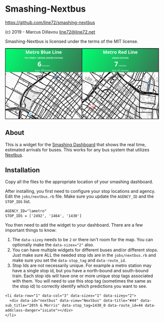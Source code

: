 # Smashing-Nextbus

https://github.com/line72/smashing-nextbus

(c) 2019 - Marcus Dillavou <line72@line72.net>

Smashing-Nextbus is licensed under the terms of the MIT license.

![Screenshot](/screenshot.png?raw=true "Real time Bus Arrivals for Smashing")

## About

This is a widget for the [Smashing
Dashboard](https://smashing.github.io/) that shows the real time,
estimated arrivals for buses. This works for any bus system that
utilizes [Nextbus](https://nextbus.com/).

## Installation

Copy all the files to the appropriate location of your smashing dashboard.

After installing, you first need to configure your stop locations and agency. Edit the `jobs/nextbus.rb` file. Make sure you update the `AGENCY_ID` and the `STOP_IDS` list.

```
AGENCY_ID="lametro"
STOP_IDS = ['2492', '1464', '1430']
```

You then need to add the widget to your dashboard. There are a few important things to know:

1. The `data-sizey` needs to be `2` or there isn't room for the map. You can optionally make the `data-sizex="2"` also.
1. You can have multiple widgets for different buses and/or different stops. Just make sure ALL the needed stop ids are in the `jobs/nextbus.rb` and make sure you set the `data-stop_tag` and `data-route_id`.
1. Stop Ids are not necessarily unique. For example a metro station may have a single stop id, but you have a north-bound and south-bound train. Each stop ids will have one or more unique stop tags associated with them. You will need to use this stop tag (sometimes the same as the stop id) to correctly identify which predictions you want to see.

```
<li data-row="1" data-col="3" data-sizex="1" data-sizey="2">
  <div data-id="nextbus" data-view="Nextbus" data-title="#44" data-sub_title="20th & Morris" data-stop_tag=1430_0 data-route_id=44 data-addclass-danger="isLate"></div>
</li>
```

